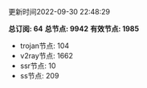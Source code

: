 更新时间2022-09-30 22:48:29

**总订阅: 64**
**总节点: 9942**
**有效节点: 1985**
- trojan节点: 104
- v2ray节点: 1662
- ssr节点: 10
- ss节点: 209
